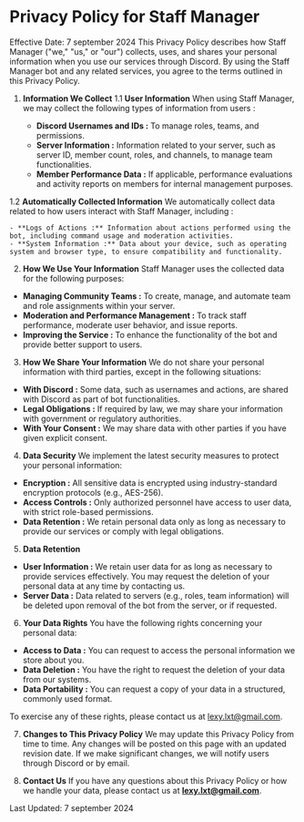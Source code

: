 # Privacy Policy for Staff Manager
Effective Date: 7 september 2024
This Privacy Policy describes how Staff Manager ("we," "us," or "our") collects, uses, and shares your personal information when you use our services through Discord. By using the Staff Manager bot and any related services, you agree to the terms outlined in this Privacy Policy.

1. **Information We Collect**
  1.1 **User Information**
    When using Staff Manager, we may collect the following types of information from users :
    
    - **Discord Usernames and IDs :** To manage roles, teams, and permissions.
    - **Server Information :** Information related to your server, such as server ID, member count, roles, and channels, to manage team functionalities.
    - **Member Performance Data :** If applicable, performance evaluations and activity reports on members for internal management purposes.
   
  1.2 **Automatically Collected Information**
    We automatically collect data related to how users interact with Staff Manager, including :

    - **Logs of Actions :** Information about actions performed using the bot, including command usage and moderation activities.
    - **System Information :** Data about your device, such as operating system and browser type, to ensure compatibility and functionality.
  
2. **How We Use Your Information**
  Staff Manager uses the collected data for the following purposes:
  
  - **Managing Community Teams :** To create, manage, and automate team and role assignments within your server.
  - **Moderation and Performance Management :** To track staff performance, moderate user behavior, and issue reports.
  - **Improving the Service :** To enhance the functionality of the bot and provide better support to users.
    
3. **How We Share Your Information**
  We do not share your personal information with third parties, except in the following situations:
  
  - **With Discord :** Some data, such as usernames and actions, are shared with Discord as part of bot functionalities.
  - **Legal Obligations :** If required by law, we may share your information with government or regulatory authorities.
  - **With Your Consent :** We may share data with other parties if you have given explicit consent.
    
4. **Data Security**
  We implement the latest security measures to protect your personal information:
  
  - **Encryption :** All sensitive data is encrypted using industry-standard encryption protocols (e.g., AES-256).
  - **Access Controls :** Only authorized personnel have access to user data, with strict role-based permissions.
  - **Data Retention :** We retain personal data only as long as necessary to provide our services or comply with legal obligations.
    
5. **Data Retention**
  - **User Information :** We retain user data for as long as necessary to provide services effectively. You may request the deletion of your personal data at any time by contacting us.
  - **Server Data :** Data related to servers (e.g., roles, team information) will be deleted upon removal of the bot from the server, or if requested.

6. **Your Data Rights**
  You have the following rights concerning your personal data:
  
  - **Access to Data :** You can request to access the personal information we store about you.
  - **Data Deletion :** You have the right to request the deletion of your data from our systems.
  - **Data Portability :** You can request a copy of your data in a structured, commonly used format.
    
  To exercise any of these rights, please contact us at lexy.lxt@gmail.com.

7. **Changes to This Privacy Policy**
  We may update this Privacy Policy from time to time. Any changes will be posted on this page with an updated revision date. If we make significant changes, we will notify users through Discord or by email.

8. **Contact Us**
  If you have any questions about this Privacy Policy or how we handle your data, please contact us at **lexy.lxt@gmail.com**.

Last Updated: 7 september 2024
